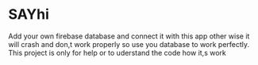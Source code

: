 # SAYhi
Add your own firebase database and connect it with this app other wise it will crash and don,t work properly so use you database to work perfectly.
This project is only for help or to uderstand the code how it,s work
